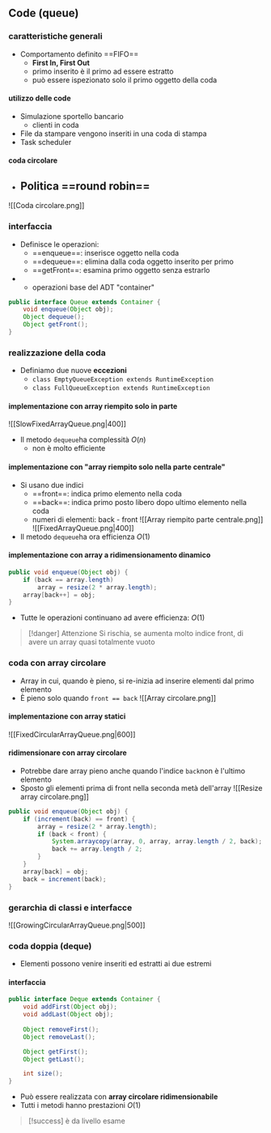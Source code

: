 ## Code (queue)
### caratteristiche generali
- Comportamento definito ==FIFO==
	- **First In, First Out**
	- primo inserito è il primo ad essere estratto
	- può essere ispezionato solo il primo oggetto della coda
#### utilizzo delle code
- Simulazione sportello bancario
	- clienti in coda
- File da stampare vengono inseriti in una coda di stampa
- Task scheduler
#### coda circolare
- Politica ==round robin==
	- 
![[Coda circolare.png]]
### interfaccia
- Definisce le operazioni:
	- ==enqueue==: inserisce oggetto nella coda
	- ==dequeue==: elimina dalla coda oggetto inserito per primo
	- ==getFront==:  esamina primo oggetto senza estrarlo
- + operazioni base del ADT "container"
```java
public interface Queue extends Container {
	void enqueue(Object obj);
	Object dequeue();
	Object getFront();
}
```
### realizzazione della coda
- Definiamo due nuove **eccezioni**
	- ```class EmptyQueueException extends RuntimeException```
	- ```class FullQueueException extends RuntimeException```
#### implementazione con array riempito solo in parte
![[SlowFixedArrayQueue.png|400]]
- Il metodo ```dequeue```ha complessità $O(n)$
	- non è molto efficiente
#### implementazione con "array riempito solo nella parte centrale"
- Si usano due indici
	- ==front==: indica primo elemento nella coda
	- ==back==: indica primo posto libero dopo ultimo elemento nella coda
	- numeri di elementi: back - front
![[Array riempito parte centrale.png]]
![[FixedArrayQueue.png|400]]
- Il metodo ```dequeue```ha ora efficienza $O(1)$

#### implementazione con array a ridimensionamento dinamico
```java
public void enqueue(Object obj) {
	if (back == array.length)
		array = resize(2 * array.length);
	array[back++] = obj;
}
```
- Tutte le operazioni continuano ad avere efficienza: $O(1)$
>[!danger] Attenzione
>Si rischia, se aumenta molto indice front, di avere un array quasi totalmente vuoto

### coda con array circolare
- Array in cui, quando è pieno, si re-inizia ad inserire elementi dal primo elemento
- È pieno solo quando ```front == back```
![[Array circolare.png]]
#### implementazione con array statici
![[FixedCircularArrayQueue.png|600]]

#### ridimensionare con array circolare
- Potrebbe dare array pieno anche quando l'indice ```back```non è l'ultimo elemento
- Sposto gli elementi prima di front nella seconda metà dell'array
![[Resize array circolare.png]]
```java
public void enqueue(Object obj) {
	if (increment(back) == front) {
		array = resize(2 * array.length);
		if (back < front) {
			System.arraycopy(array, 0, array, array.length / 2, back);
			back += array.length / 2;
		}
	}
	array[back] = obj;
	back = increment(back);
}
```

### gerarchia di classi e interfacce
![[GrowingCircularArrayQueue.png|500]]

### coda doppia (deque)
- Elementi possono venire inseriti ed estratti ai due estremi
#### interfaccia
```java
public interface Deque extends Container { 
	void addFirst(Object obj);
	void addLast(Object obj);
	
	Object removeFirst();
	Object removeLast();

	Object getFirst();
	Object getLast();

	int size();
}
```
- Può essere realizzata con **array circolare ridimensionabile**
- Tutti i metodi hanno prestazioni $O(1)$

>[!success] è da livello esame


